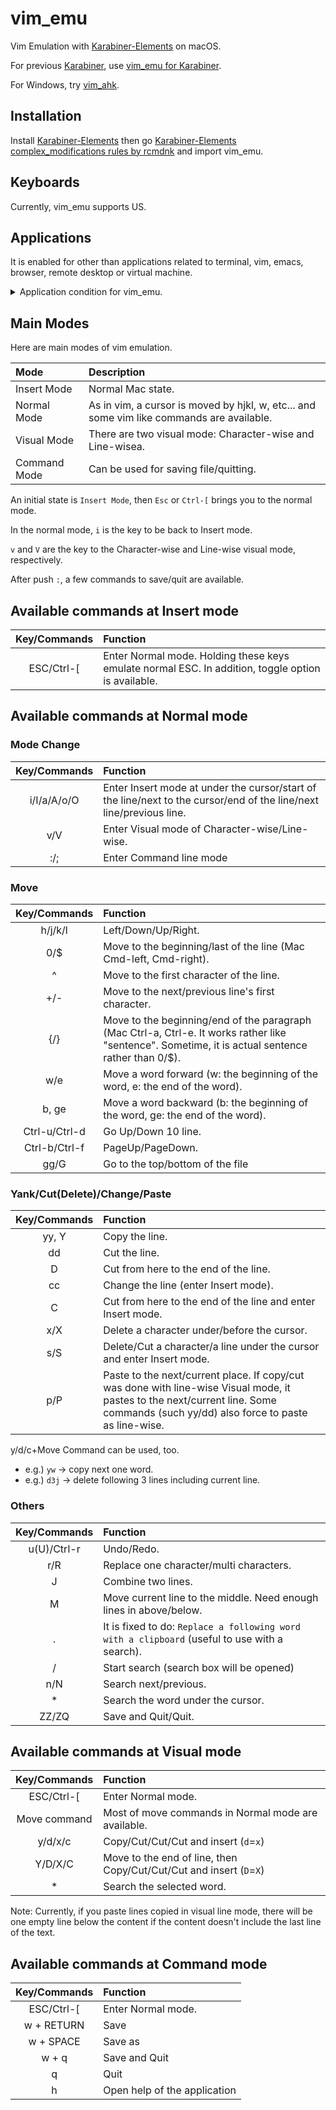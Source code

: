 vim_emu
=======

Vim Emulation with [Karabiner-Elements](https://github.com/tekezo/Karabiner-Elements) on macOS.

For previous [Karabiner](https://pqrs.org/osx/karabiner/), use [vim_emu for Karabiner](https://github.com/rcmdnk/vim_emu/).

For Windows, try [vim_ahk](https://github.com/rcmdnk/vim_ahk).

## Installation

Install [Karabiner-Elements](https://github.com/tekezo/Karabiner-Elements)
then go [Karabiner-Elements complex_modifications rules by rcmdnk](/KE-complex_modifications/) and import vim_emu.

## Keyboards
Currently, vim_emu supports US.

## Applications

It is enabled for other than applications related to terminal, vim, emacs, browser, remote desktop or virtual machine.

<details>
  <summary>
  Application condition for vim_emu.
  </summary>
  <div>
```xml
"conditions": [
  {
    "type": "frontmost_application_unless",
    "bundle_identifiers": [
      "^org\\.gnu\\.Emacs$",
      "^org\\.gnu\\.AquamacsEmacs$",
      "^org\\.gnu\\.Aquamacs$",
      "^org\\.pqrs\\.unknownapp.conkeror$",
      "^com\\.microsoft\\.rdc$",
      "^com\\.microsoft\\.rdc\\.mac$",
      "^com\\.microsoft\\.rdc\\.osx\\.beta$",
      "^net\\.sf\\.cord$",
      "^com\\.thinomenon\\.RemoteDesktopConnection$",
      "^com\\.itap-mobile\\.qmote$",
      "^com\\.nulana\\.remotixmac$",
      "^com\\.p5sys\\.jump\\.mac\\.viewer$",
      "^com\\.p5sys\\.jump\\.mac\\.viewer\\.web$",
      "^com\\.vmware\\.horizon$",
      "^com\\.2X\\.Client\\.Mac$",
      "^com\\.googlecode\\.iterm2$",
      "^com\\.apple\\.Terminal$",
      "^co\\.zeit\\.hyperterm$",
      "^co\\.zeit\\.hyper$",
      "^org\\.vim\\.",
      "^com\\.vmware\\.fusion$",
      "^com\\.vmware\\.horizon$",
      "^com\\.vmware\\.view$",
      "^com\\.parallels\\.desktop$",
      "^com\\.parallels\\.vm$",
      "^com\\.parallels\\.desktop\\.console$",
      "^org\\.virtualbox\\.app\\.VirtualBoxVM$",
      "^com\\.vmware\\.proxyApp\\.",
      "^com\\.parallels\\.winapp\\.",
      "^org\\.x\\.X11$",
      "^com\\.apple\\.x11$",
      "^org\\.macosforge\\.xquartz\\.X11$",
      "^org\\.macports\\.X11$",
      "^com\\.microsoft\\.rdc$",
      "^com\\.microsoft\\.rdc\\.mac$",
      "^com\\.microsoft\\.rdc\\.osx\\.beta$",
      "^net\\.sf\\.cord$",
      "^com\\.thinomenon\\.RemoteDesktopConnection$",
      "^com\\.itap-mobile\\.qmote$",
      "^com\\.nulana\\.remotixmac$",
      "^com\\.p5sys\\.jump\\.mac\\.viewer$",
      "^com\\.p5sys\\.jump\\.mac\\.viewer\\.web$",
      "^com\\.vmware\\.horizon$",
      "^com\\.2X\\.Client\\.Mac$",
      "^com\\.vmware\\.fusion$",
      "^com\\.vmware\\.horizon$",
      "^com\\.vmware\\.view$",
      "^com\\.parallels\\.desktop$",
      "^com\\.parallels\\.vm$",
      "^com\\.parallels\\.desktop\\.console$",
      "^org\\.virtualbox\\.app\\.VirtualBoxVM$",
      "^com\\.vmware\\.proxyApp\\.",
      "^com\\.parallels\\.winapp\\.",
      "^org\\.mozilla\\.firefox$",
      "^com\\.google\\.Chrome$",
      "^com\\.apple\\.Safari$"
    ]
  },
]
```
  </div>
</details>

## Main Modes
Here are main modes of vim emulation.

|Mode|Description|
|:---|:----------|
|Insert Mode|Normal Mac state.|
|Normal Mode|As in vim, a cursor is moved by hjkl, w, etc... and some vim like commands are available.|
|Visual Mode|There are two visual mode: Character-wise and Line-wisea.|
|Command Mode|Can be used for saving file/quitting.|

An initial state is `Insert Mode`, then `Esc` or `Ctrl-[` brings you to the normal mode.

In the normal mode, `i` is the key to be back to Insert mode.

`v` and `V` are the key to the Character-wise and Line-wise
visual mode, respectively.

After push `:`, a few commands to save/quit are available.

## Available commands at Insert mode
|Key/Commands|Function|
|:----------:|:-------|
|ESC/Ctrl-[| Enter Normal mode. Holding these keys emulate normal ESC. In addition, toggle option is available.|

## Available commands at Normal mode
### Mode Change
|Key/Commands|Function|
|:----------:|:-------|
|i/I/a/A/o/O| Enter Insert mode at under the cursor/start of the line/next to the cursor/end of the line/next line/previous line.|
|v/V|Enter Visual mode of Character-wise/Line-wise.|
|:/;|Enter Command line mode|

### Move
|Key/Commands|Function|
|:----------:|:-------|
|h/j/k/l|Left/Down/Up/Right.|
|0/$| Move to the beginning/last of the line (Mac Cmd-left, Cmd-right).|
|^| Move to the first character of the line.|
|+/-| Move to the next/previous line's first character.|
|{/}| Move to the beginning/end of the paragraph (Mac Ctrl-a, Ctrl-e. It works rather like "sentence". Sometime, it is actual sentence rather than 0/$).|
|w/e| Move a word forward (w: the beginning of the word, e: the end of the word).|
|b, ge| Move a word backward (b: the beginning of the word, ge: the end of the word).|
|Ctrl-u/Ctrl-d| Go Up/Down 10 line.|
|Ctrl-b/Ctrl-f| PageUp/PageDown.|
|gg/G| Go to the top/bottom of the file|

### Yank/Cut(Delete)/Change/Paste
|Key/Commands|Function|
|:----------:|:-------|
|yy, Y| Copy the line.|
|dd| Cut the line.|
|D| Cut from here to the end of the line.|
|cc| Change the line (enter Insert mode).|
|C| Cut from here to the end of the line and enter Insert mode.|
|x/X| Delete a character under/before the cursor.|
|s/S| Delete/Cut a character/a line under the cursor and enter Insert mode.|
|p/P| Paste to the next/current place. If copy/cut was done with line-wise Visual mode, it pastes to the next/current line. Some commands (such yy/dd) also force to paste as line-wise.|

y/d/c+Move Command can be used, too.
* e.g.) `yw` -> copy next one word.
* e.g.) `d3j` -> delete following 3 lines including current line.

### Others
|Key/Commands|Function|
|:----------:|:-------|
|u(U)/Ctrl-r| Undo/Redo.|
|r/R| Replace one character/multi characters.|
|J| Combine two lines.|
|M| Move current line to the middle. Need enough lines in above/below.|
|.| It is fixed to do: `Replace a following word with a clipboard` (useful to use with a search).|
|/| Start search (search box will be opened)|
|n/N| Search next/previous.|
|*| Search the word under the cursor.|
|ZZ/ZQ|Save and Quit/Quit.|

## Available commands at Visual mode
|Key/Commands|Function|
|:----------:|:-------|
|ESC/Ctrl-[| Enter Normal mode.|
|Move command| Most of move commands in Normal mode are available.|
|y/d/x/c| Copy/Cut/Cut/Cut and insert (`d`=`x`)|
|Y/D/X/C| Move to the end of line, then Copy/Cut/Cut/Cut and insert (`D`=`X`)|
|*| Search the selected word.|

Note: Currently, if you paste lines copied in visual line mode,
there will be one empty line below the content
if the content doesn't include the last line of the text.

## Available commands at Command mode
|Key/Commands|Function|
|:----------:|:-------|
|ESC/Ctrl-[| Enter Normal mode.|
|w + RETURN| Save |
|w + SPACE | Save as |
|w + q| Save and Quit |
|q | Quit |
|h | Open help of the application|
